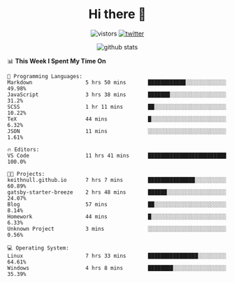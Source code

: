<h1 align="center">Hi there 👋 </h3>

<p align="center">
  <img src="https://visitor-badge.glitch.me/badge?page_id=keithnull" alt="vistors" />
  <a href="https://twitter.com/_keithnull"><img src="https://img.shields.io/badge/@__keithnull-1DA1F2?style=flat&logo=Twitter&logoColor=white" alt="twitter"/></a>
</p>

<p align="center">
  <img src="https://github-readme-stats.vercel.app/api?username=keithnull&count_private=true&show_icons=true&theme=vue-dark&hide_title=true" alt="github stats" />
</p>

<!--START_SECTION:waka-->
📊 **This Week I Spent My Time On** 

```text
💬 Programming Languages: 
Markdown                 5 hrs 50 mins       ████████████░░░░░░░░░░░░░   49.98% 
JavaScript               3 hrs 38 mins       ███████░░░░░░░░░░░░░░░░░░   31.2% 
SCSS                     1 hr 11 mins        ██░░░░░░░░░░░░░░░░░░░░░░░   10.22% 
TeX                      44 mins             █░░░░░░░░░░░░░░░░░░░░░░░░   6.32% 
JSON                     11 mins             ░░░░░░░░░░░░░░░░░░░░░░░░░   1.61%

🔥 Editors: 
VS Code                  11 hrs 41 mins      █████████████████████████   100.0%

🐱‍💻 Projects: 
keithnull.github.io      7 hrs 7 mins        ███████████████░░░░░░░░░░   60.89% 
gatsby-starter-breeze    2 hrs 48 mins       ██████░░░░░░░░░░░░░░░░░░░   24.07% 
Blog                     57 mins             ██░░░░░░░░░░░░░░░░░░░░░░░   8.14% 
Homework                 44 mins             █░░░░░░░░░░░░░░░░░░░░░░░░   6.33% 
Unknown Project          3 mins              ░░░░░░░░░░░░░░░░░░░░░░░░░   0.56%

💻 Operating System: 
Linux                    7 hrs 33 mins       ████████████████░░░░░░░░░   64.61% 
Windows                  4 hrs 8 mins        ████████░░░░░░░░░░░░░░░░░   35.39%

```


<!--END_SECTION:waka-->

